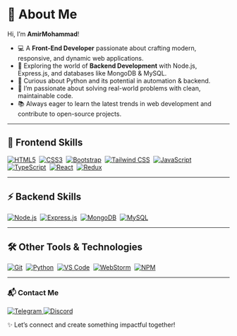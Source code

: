 <div dir="ltr" align="left">

# 👋 About Me  

Hi, I’m **AmirMohammad**!  
- 💻 A **Front-End Developer** passionate about crafting modern, responsive, and dynamic web applications.  
- 🚀 Exploring the world of **Backend Development** with Node.js, Express.js, and databases like MongoDB & MySQL.  
- 🐍 Curious about Python and its potential in automation & backend.  
- 🌱 I’m passionate about solving real-world problems with clean, maintainable code.  
- 📚 Always eager to learn the latest trends in web development and contribute to open-source projects.  

---

## 🎨 Frontend Skills  
<p>
  <a href="https://www.w3.org/html/"><img src="https://skillicons.dev/icons?i=html" alt="HTML5" /></a>&nbsp;
  <a href="https://www.w3schools.com/css/"><img src="https://skillicons.dev/icons?i=css" alt="CSS3" /></a>&nbsp;
  <a href="https://getbootstrap.com/"><img src="https://skillicons.dev/icons?i=bootstrap" alt="Bootstrap" /></a>&nbsp;
  <a href="https://tailwindcss.com/"><img src="https://skillicons.dev/icons?i=tailwindcss" alt="Tailwind CSS" /></a>&nbsp;
  <a href="https://developer.mozilla.org/en-US/docs/Web/JavaScript"><img src="https://skillicons.dev/icons?i=js" alt="JavaScript" /></a>&nbsp;
  <a href="https://www.typescriptlang.org/"><img src="https://skillicons.dev/icons?i=ts" alt="TypeScript" /></a>&nbsp;
  <a href="https://react.dev/"><img src="https://skillicons.dev/icons?i=react" alt="React" /></a>&nbsp;
  <a href="https://redux.js.org/"><img src="https://skillicons.dev/icons?i=redux" alt="Redux" /></a>
</p>  

---

## ⚡ Backend Skills  
<p>
  <a href="https://nodejs.org/"><img src="https://skillicons.dev/icons?i=nodejs" alt="Node.js" /></a>&nbsp;
  <a href="https://expressjs.com/"><img src="https://skillicons.dev/icons?i=express" alt="Express.js" /></a>&nbsp;
  <a href="https://www.mongodb.com/"><img src="https://skillicons.dev/icons?i=mongodb" alt="MongoDB" /></a>&nbsp;
  <a href="https://www.mysql.com/"><img src="https://skillicons.dev/icons?i=mysql" alt="MySQL" /></a>
</p>  

---

## 🛠️ Other Tools & Technologies  
<p>
  <a href="https://git-scm.com/"><img src="https://skillicons.dev/icons?i=git" alt="Git" /></a>&nbsp;
  <a href="https://www.python.org/"><img src="https://skillicons.dev/icons?i=python" alt="Python" /></a>&nbsp;
  <a href="https://code.visualstudio.com/"><img src="https://skillicons.dev/icons?i=vscode" alt="VS Code" /></a>&nbsp;
  <a href="https://www.jetbrains.com/webstorm/"><img src="https://skillicons.dev/icons?i=webstorm" alt="WebStorm" /></a>&nbsp;
  <a href="https://www.npmjs.com/"><img src="https://skillicons.dev/icons?i=npm" alt="NPM" /></a>
</p>  

---

### 📬 Contact Me  
<p>
  <a href="https://t.me/xiawmir" target="_blank">
    <img src="https://img.shields.io/badge/Telegram-%230077B5.svg?style=flat&logo=telegram&logoColor=white" alt="Telegram" />
  </a>
  <a href="https://discordapp.com/users/awmir.kh" target="_blank">
    <img src="https://img.shields.io/badge/Discord-%237289DA.svg?style=flat&logo=discord&logoColor=white" alt="Discord" />
  </a>
</p>  

✨ Let’s connect and create something impactful together!  

</div>
